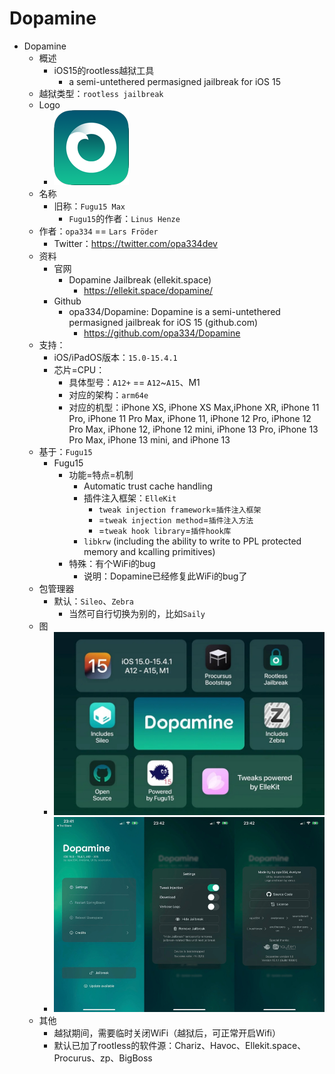 # Dopamine

* Dopamine
  * 概述
    * iOS15的rootless越狱工具
      * a semi-untethered permasigned jailbreak for iOS 15
  * 越狱类型：`rootless jailbreak`
  * Logo
    * ![dopamine_logo](../assets/img/dopamine_logo.png)
  * 名称
    * 旧称：`Fugu15 Max`
      * `Fugu15`的作者：`Linus Henze`
  * 作者：`opa334` == `Lars Fröder`
    * Twitter：https://twitter.com/opa334dev
  * 资料
    * 官网
      * Dopamine Jailbreak (ellekit.space)
        * https://ellekit.space/dopamine/
    * Github
      * opa334/Dopamine: Dopamine is a semi-untethered permasigned jailbreak for iOS 15 (github.com)
        * https://github.com/opa334/Dopamine
  * 支持：
    * iOS/iPadOS版本：`15.0-15.4.1`
    * 芯片=CPU：
      * 具体型号：`A12+` == `A12`~`A15`、M1
      * 对应的架构：`arm64e`
      * 对应的机型：iPhone XS, iPhone XS Max,iPhone XR, iPhone 11 Pro, iPhone 11 Pro Max, iPhone 11, iPhone 12 Pro, iPhone 12 Pro Max, iPhone 12, iPhone 12 mini, iPhone 13 Pro, iPhone 13 Pro Max, iPhone 13 mini, and iPhone 13
  * 基于：`Fugu15`
    * Fugu15
      * 功能=特点=机制
        * Automatic trust cache handling
        * 插件注入框架：`ElleKit`
          * `tweak injection framework`=`插件注入框架`
          * =`tweak injection method`=`插件注入方法`
          * =`tweak hook library`=`插件hook库`
        * `libkrw` (including the ability to write to PPL protected memory and kcalling primitives)
      * 特殊：有个WiFi的bug
        * 说明：Dopamine已经修复此WiFi的bug了
  * 包管理器
    * 默认：`Sileo`、`Zebra`
      * 当然可自行切换为别的，比如`Saily`
  * 图
    * ![dopamine_features_overview](../assets/img/dopamine_features_overview.jpg)
    * ![dopamine_ui_overview](../assets/img/dopamine_ui_overview.png)
  * 其他
    * 越狱期间，需要临时关闭WiFi（越狱后，可正常开启Wifi）
    * 默认已加了rootless的软件源：Chariz、Havoc、Ellekit.space、Procurus、zp、BigBoss

 